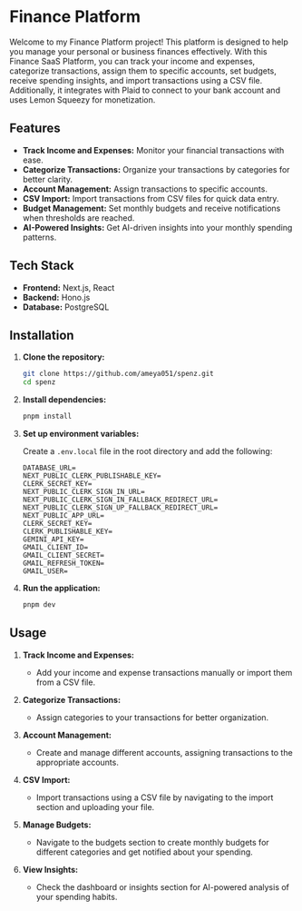 # Finance Platform

Welcome to my Finance Platform project! This platform is designed to help you manage your personal or business finances effectively. With this Finance SaaS Platform, you can track your income and expenses, categorize transactions, assign them to specific accounts, set budgets, receive spending insights, and import transactions using a CSV file. Additionally, it integrates with Plaid to connect to your bank account and uses Lemon Squeezy for monetization.

## Features

- **Track Income and Expenses:** Monitor your financial transactions with ease.
- **Categorize Transactions:** Organize your transactions by categories for better clarity.
- **Account Management:** Assign transactions to specific accounts.
- **CSV Import:** Import transactions from CSV files for quick data entry.
- **Budget Management:** Set monthly budgets and receive notifications when thresholds are reached.
- **AI-Powered Insights:** Get AI-driven insights into your monthly spending patterns.

## Tech Stack

- **Frontend:** Next.js, React
- **Backend:** Hono.js
- **Database:** PostgreSQL

## Installation

1. **Clone the repository:**

   ```bash
   git clone https://github.com/ameya051/spenz.git
   cd spenz
   ```

2. **Install dependencies:**

   ```bash
   pnpm install
   ```

3. **Set up environment variables:**

   Create a `.env.local` file in the root directory and add the following:

   ```env
   DATABASE_URL=
   NEXT_PUBLIC_CLERK_PUBLISHABLE_KEY=
   CLERK_SECRET_KEY=
   NEXT_PUBLIC_CLERK_SIGN_IN_URL=
   NEXT_PUBLIC_CLERK_SIGN_IN_FALLBACK_REDIRECT_URL=
   NEXT_PUBLIC_CLERK_SIGN_UP_FALLBACK_REDIRECT_URL=
   NEXT_PUBLIC_APP_URL=
   CLERK_SECRET_KEY=
   CLERK_PUBLISHABLE_KEY=
   GEMINI_API_KEY=
   GMAIL_CLIENT_ID=
   GMAIL_CLIENT_SECRET=
   GMAIL_REFRESH_TOKEN=
   GMAIL_USER=
   ```

4. **Run the application:**

   ```bash
   pnpm dev
   ```

## Usage

1. **Track Income and Expenses:**

   - Add your income and expense transactions manually or import them from a CSV file.

2. **Categorize Transactions:**

   - Assign categories to your transactions for better organization.

3. **Account Management:**

   - Create and manage different accounts, assigning transactions to the appropriate accounts.

4. **CSV Import:**

   - Import transactions using a CSV file by navigating to the import section and uploading your file.

5. **Manage Budgets:**

   - Navigate to the budgets section to create monthly budgets for different categories and get notified about your spending.

6. **View Insights:**

   - Check the dashboard or insights section for AI-powered analysis of your spending habits.

